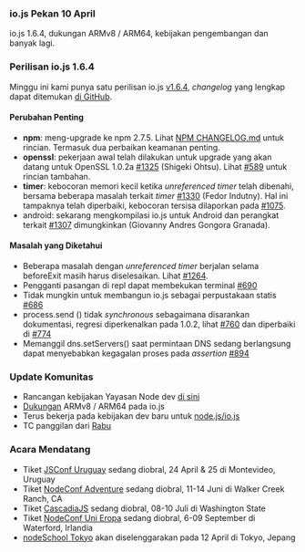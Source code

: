 ### io.js Pekan 10 April
io.js 1.6.4, dukungan ARMv8 / ARM64, kebijakan pengembangan dan banyak lagi.

### Perilisan io.js 1.6.4
Minggu ini kami punya satu perilisan io.js [v1.6.4](https://iojs.org/dist/v1.6.4/), *changelog* yang lengkap dapat ditemukan [di GitHub](https://github.com/iojs/io.js/blob/v1.x/CHANGELOG.md).

#### Perubahan Penting

* **npm**: meng-upgrade ke npm 2.7.5. Lihat [NPM CHANGELOG.md](https://github.com/npm/npm/blob/master/CHANGELOG.md#v275-2015-03-26) untuk rincian. Termasuk dua perbaikan keamanan penting.
* **openssl**: pekerjaan awal telah dilakukan untuk upgrade yang akan datang untuk OpenSSL 1.0.2a [#1325](https://github.com/iojs/io.js/pull/1325) (Shigeki Ohtsu). Lihat [#589](https://github.com/iojs/io.js/issues/589) untuk rincian tambahan.
* **timer**: kebocoran memori kecil ketika *unreferenced timer* telah dibenahi, bersama beberapa masalah terkait *timer* [#1330](https://github.com/iojs/io.js/pull/1330) (Fedor Indutny). Hal ini tampaknya telah diperbaiki, kebocoran tersisa dilaporkan pada [#1075](https://github.com/iojs/io.js/issues/1075).
* android: sekarang mengkompilasi io.js untuk Android dan perangkat terkait [#1307](https://github.com/iojs/io.js/pull/1307) dimungkinkan (Giovanny Andres Gongora Granada).

#### Masalah yang Diketahui

* Beberapa masalah dengan *unreferenced timer* berjalan selama beforeExit masih harus diselesaikan. Lihat [#1264](https://github.com/iojs/io.js/issues/1264).
* Pengganti pasangan di repl dapat membekukan terminal [#690](https://github.com/iojs/io.js/issues/690)
* Tidak mungkin untuk membangun io.js sebagai perpustakaan statis [#686](https://github.com/iojs/io.js/issues/686)
* process.send () tidak *synchronous* sebagaimana disarankan dokumentasi, regresi diperkenalkan pada 1.0.2, lihat [#760](https://github.com/iojs/io.js/issues/760) dan diperbaiki di [#774](https://github.com/iojs/io.js/issues/774)
* Memanggil dns.setServers() saat permintaan DNS sedang berlangsung dapat menyebabkan kegagalan proses pada *assertion* [#894](https://github.com/iojs/io.js/issues/894)

### Update Komunitas

* Rancangan kebijakan Yayasan Node dev [di sini](https://github.com/jasnell/dev-policy)
* [Dukungan](https://twitter.com/rvagg/status/586050873349939201) ARMv8 / ARM64 pada io.js
* Terus bekerja pada kebijakan dev baru untuk [node.js/io.js](https://github.com/jasnell/dev-policy)
* TC panggilan dari [Rabu](https://www.youtube.com/watch?v=OjlK8k10oyo)

### Acara Mendatang

* Tiket [JSConf Uruguay](http://jsconf.uy/) sedang diobral, 24 April & 25 di Montevideo, Uruguay
* Tiket [NodeConf Adventure](http://nodeconf.com/) sedang diobral, 11-14 Juni di Walker Creek Ranch, CA
* Tiket [CascadiaJS](http://2015.cascadiajs.com/) sedang diobral, 08-10 Juli di Washington State
* Tiket [NodeConf Uni Eropa](http://nodeconf.eu/) sedang diobral, 6-09 September di Waterford, Irlandia
* [nodeSchool Tokyo](http://nodejs.connpass.com/event/13182/) akan diselenggarakan pada 12 April di Tokyo, Jepang
